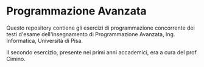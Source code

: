# Programmazione Avanzata
Questo repository contiene gli esercizi di programmazione concorrente dei testi d'esame dell'insegnamento di Programmazione Avanzata, Ing. Informatica, Università di Pisa.

Il secondo esercizio, presente nei primi anni accademici, era a cura del prof. Cimino. 
